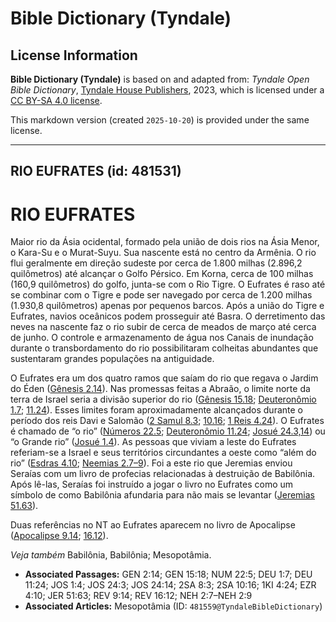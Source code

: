 # Bible Dictionary (Tyndale)

## License Information

**Bible Dictionary (Tyndale)** is based on and adapted from: _Tyndale Open Bible Dictionary_, [Tyndale House Publishers](https://tyndaleopenresources.com/), 2023, which is licensed under a [CC BY-SA 4.0 license](https://creativecommons.org/licenses/by-sa/4.0/legalcode.en).

This markdown version (created `2025-10-20`) is provided under the same license.



--------------------------------

## RIO EUFRATES (id: 481531)

RIO EUFRATES
============

Maior rio da Ásia ocidental, formado pela união de dois rios na Ásia Menor, o Kara\-Su e o Murat\-Suyu. Sua nascente está no centro da Armênia. O rio flui geralmente em direção sudeste por cerca de 1\.800 milhas (2\.896,2 quilômetros) até alcançar o Golfo Pérsico. Em Korna, cerca de 100 milhas (160,9 quilômetros) do golfo, junta\-se com o Rio Tigre. O Eufrates é raso até se combinar com o Tigre e pode ser navegado por cerca de 1\.200 milhas (1\.930,8 quilômetros) apenas por pequenos barcos. Após a união do Tigre e Eufrates, navios oceânicos podem prosseguir até Basra. O derretimento das neves na nascente faz o rio subir de cerca de meados de março até cerca de junho. O controle e armazenamento de água nos Canais de inundação durante o transbordamento do rio possibilitaram colheitas abundantes que sustentaram grandes populações na antiguidade.

O Eufrates era um dos quatro ramos que saíam do rio que regava o Jardim do Éden ([Gênesis 2\.14](https://ref.ly/Gen2:14)). Nas promessas feitas a Abraão, o limite norte da terra de Israel seria a divisão superior do rio ([Gênesis 15\.18](https://ref.ly/Gen15:18); [Deuteronômio 1\.7](https://ref.ly/Deut1:7); [11\.24](https://ref.ly/Deut11:24)). Esses limites foram aproximadamente alcançados durante o período dos reis Davi e Salomão ([2 Samul 8\.3](https://ref.ly/2Sam8:3); [10\.16](https://ref.ly/2Sam10:16); [1 Reis 4\.24](https://ref.ly/1Kgs4:24)). O Eufrates é chamado de “o rio” ([Números 22\.5](https://ref.ly/Num22:5); [Deuteronômio 11\.24](https://ref.ly/Deut11:24); [Josué 24\.3,14](https://ref.ly/Josh24:3,Josh24:14)) ou “o Grande rio” ([Josué 1\.4](https://ref.ly/Josh1:4)). As pessoas que viviam a leste do Eufrates referiam\-se a Israel e seus territórios circundantes a oeste como “além do rio” ([Esdras 4\.10](https://ref.ly/Ezra4:10); [Neemias 2\.7–9](https://ref.ly/Neh2:7-Neh2:9)). Foi a este rio que Jeremias enviou Seraías com um livro de profecias relacionadas à destruição de Babilônia. Após lê\-las, Seraías foi instruído a jogar o livro no Eufrates como um símbolo de como Babilônia afundaria para não mais se levantar ([Jeremias 51\.63](https://ref.ly/Jer51:63)).

Duas referências no NT ao Eufrates aparecem no livro de Apocalipse ([Apocalipse 9\.14](https://ref.ly/Rev9:14); [16\.12](https://ref.ly/Rev16:12)).

*Veja também* Babilônia, Babilônia; Mesopotâmia.

* **Associated Passages:** GEN 2:14; GEN 15:18; NUM 22:5; DEU 1:7; DEU 11:24; JOS 1:4; JOS 24:3; JOS 24:14; 2SA 8:3; 2SA 10:16; 1KI 4:24; EZR 4:10; JER 51:63; REV 9:14; REV 16:12; NEH 2:7–NEH 2:9
* **Associated Articles:** Mesopotâmia (ID: `481559@TyndaleBibleDictionary`)

